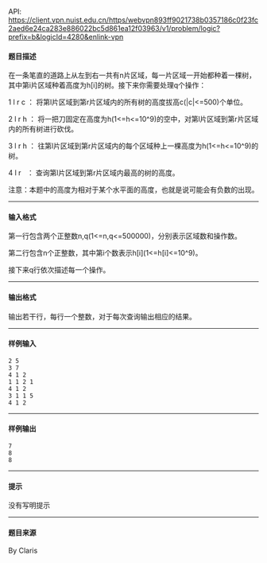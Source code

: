 API: https://client.vpn.nuist.edu.cn/https/webvpn893ff9021738b0357186c0f23fc2aed6e24ca283e886022bc5d861ea12f03963/v1/problem/logic?prefix=b&logicId=4280&enlink-vpn

#### 题目描述

在一条笔直的道路上从左到右一共有n片区域，每一片区域一开始都种着一棵树，其中第i片区域种着高度为h\[i\]的树。接下来你需要处理q个操作：

1 l r c ： 将第l片区域到第r片区域内的所有树的高度拔高c(|c|<=500)个单位。

2 l r h ： 将一把刀固定在高度为h(1<=h<=10^9)的空中，对第l片区域到第r片区域内的所有树进行砍伐。

3 l r h ： 往第l片区域到第r片区域内的每个区域种上一棵高度为h(1<=h<=10^9)的树。

4 l r   ： 查询第l片区域到第r片区域内最高的树的高度。

注意：本题中的高度为相对于某个水平面的高度，也就是说可能会有负数的出现。

---

#### 输入格式

第一行包含两个正整数n,q(1<=n,q<=500000)，分别表示区域数和操作数。

第二行包含n个正整数，其中第i个数表示h\[i\](1<=h\[i\]<=10^9)。

接下来q行依次描述每一个操作。

---

#### 输出格式

输出若干行，每行一个整数，对于每次查询输出相应的结果。

---

#### 样例输入
```
2 5
3 7
4 1 2
1 1 2 1
4 1 2
3 1 1 5
4 1 2
```

---

#### 样例输出
```
7
8
8

```

---

#### 提示

没有写明提示

---

#### 题目来源

By Claris
